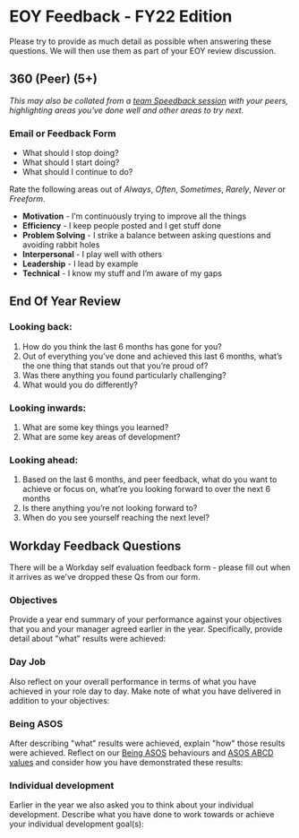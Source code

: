 # EOY Feedback - FY22 Edition

Please try to provide as much detail as possible when answering these questions. We will then use them as part of your EOY review discussion.

## 360 (Peer)  (5+)

_This may also be collated from a [team Speedback session](https://sijobling.com/blog/speedback/) with your peers, highlighting areas you've done well and other areas to try next._

### Email or Feedback Form

- What should I stop doing?
- What should I start doing?
- What should I continue to do?

Rate the following areas out of _Always_, _Often_, _Sometimes_, _Rarely_, _Never_ or _Freeform_.

- **Motivation** - I’m continuously trying to improve all the things
- **Efficiency** - I keep people posted and I get stuff done
- **Problem Solving** - I strike a balance between asking questions and avoiding rabbit holes
- **Interpersonal** - I play well with others 
- **Leadership** - I lead by example
- **Technical** - I know my stuff and I’m aware of my gaps


## End Of Year Review

### Looking back:

1. How do you think the last 6 months has gone for you?
2. Out of everything you’ve done and achieved this last 6 months, what’s the one thing that stands out that you’re proud of?
3. Was there anything you found particularly challenging?
4. What would you do differently?

### Looking inwards:

1. What are some key things you learned?
2. What are some key areas of development?

### Looking ahead:

1. Based on the last 6 months, and peer feedback, what do you want to achieve or focus on, what’re you looking forward to over the next 6 months
2. Is there anything you’re not looking forward to?
3. When do you see yourself reaching the next level?

## Workday Feedback Questions 

There will be a Workday self evaluation feedback form - please fill out when it arrives as we’ve dropped these Qs from our form.

### Objectives
Provide a year end summary of your performance against your objectives that you and your manager agreed earlier in the year. Specifically, provide detail about "what" results were achieved:

### Day Job
Also reflect on your overall performance in terms of what you have achieved in your role day to day. Make note of what you have delivered in addition to your objectives:

### Being ASOS
After describing "what" results were achieved, explain "how" those results were achieved. Reflect on our [Being ASOS](https://asos.looop.co/workspace/8538) behaviours and [ASOS ABCD values](https://asos.looop.co/topic/70314) and consider how you have demonstrated these results:

### Individual development
Earlier in the year we also asked you to think about your individual development. Describe what you have done to work towards or achieve your individual development goal(s):
